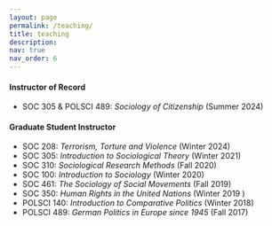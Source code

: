 ```yaml
---
layout: page
permalink: /teaching/
title: teaching
description: 
nav: true
nav_order: 6
---
```


<h4>Instructor of Record</h4>
<ul>
    <li>SOC 305 & POLSCI 489: <i>Sociology of Citizenship</i> (Summer 2024)</li>
</ul>

<h4>Graduate Student Instructor</h4>
<ul>
    <li>SOC 208: <i>Terrorism, Torture and Violence</i> (Winter 2024)</li>
    <li>SOC 305: <i>Introduction to Sociological Theory</i> (Winter 2021)</li>
    <li>SOC 310: <i>Sociological Research Methods</i> (Fall 2020)</li>
    <li>SOC 100: <i>Introduction to Sociology</i> (Winter 2020)</li>
    <li>SOC 461: <i>The Sociology of Social Movements</i> (Fall 2019)</li>
    <li>SOC 350: <i>Human Rights in the United Nations </i>(Winter 2019 )</li>
    <li>POLSCI 140: <i>Introduction to Comparative Politics</i> (Winter 2018)</li>
    <li>POLSCI 489: <i>German Politics in Europe since 1945</i> (Fall 2017)</li>
</ul>